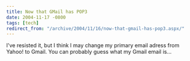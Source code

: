 ```yaml
---
title: Now that GMail has POP3
date: 2004-11-17 -0800
tags: [tech]
redirect_from: "/archive/2004/11/16/now-that-gmail-has-pop3.aspx/"
---
```


I've resisted it, but I think I may change my primary email adress from
Yahoo! to Gmail. You can probably guess what my Gmail email is...


